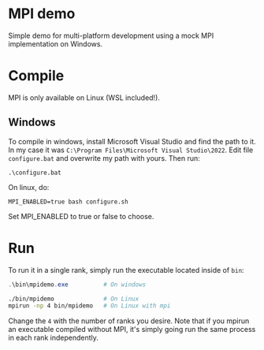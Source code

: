 # MPI demo
Simple demo for multi-platform development using a mock MPI implementation on Windows.

# Compile
MPI is only available on Linux (WSL included!).

## Windows
To compile in windows, install Microsoft Visual Studio and find the path to it. In my case it was `C:\Program Files\Microsoft Visual Studio\2022`. Edit file `configure.bat` and overwrite my path with yours. Then run:
```
.\configure.bat
```
On linux, do:
```
MPI_ENABLED=true bash configure.sh
```
Set MPI_ENABLED to true or false to choose.

# Run
To run it in a single rank, simply run the executable located inside of `bin`:
```Powershell
.\bin\mpidemo.exe          # On windows
```
```bash
./bin/mpidemo              # On Linux
mpirun -np 4 bin/mpidemo   # On Linux with mpi
```
Change the `4` with the number of ranks you desire. Note that if you mpirun an executable compiled without MPI, it's simply going run the same process in each rank independently.
